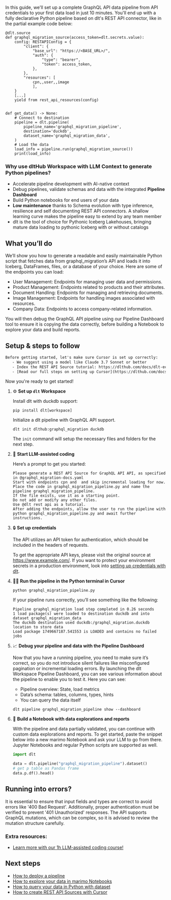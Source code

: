 In this guide, we'll set up a complete GraphQL API data pipeline from API credentials to your first data load in just 10 minutes. You'll end up with a fully declarative Python pipeline based on dlt's REST API connector, like in the partial example code below:

```python-outcome
@dlt.source
def graphql_migration_source(access_token=dlt.secrets.value):
    config: RESTAPIConfig = {
        "client": {
            "base_url": "https://<BASE_URL>/",
            "auth": {
                "type": "bearer",
                "token": access_token,
            },
        },
        "resources": [
            cpn,,user,,image
            ],
    }
    [...]
    yield from rest_api_resources(config)


def get_data() -> None:
    # Connect to destination
    pipeline = dlt.pipeline(
        pipeline_name='graphql_migration_pipeline',
        destination='duckdb',
        dataset_name='graphql_migration_data', 
    )
    # Load the data
    load_info = pipeline.run(graphql_migration_source())
    print(load_info) 
```

### Why use dltHub Workspace with LLM Context to generate Python pipelines?

- Accelerate pipeline development with AI-native context
- Debug pipelines, validate schemas and data with the integrated **Pipeline Dashboard**
- Build Python notebooks for end users of your data
- **Low maintenance** thanks to Schema evolution with type inference, resilience and self documenting REST API connectors. A shallow learning curve makes the pipeline easy to extend by any team member
- dlt is the tool of choice for Pythonic Iceberg Lakehouses, bringing mature data loading to pythonic Iceberg with or without catalogs

## What you’ll do

We’ll show you how to generate a readable and easily maintainable Python script that fetches data from graphql_migration’s API and loads it into Iceberg, DataFrames, files, or a database of your choice. Here are some of the endpoints you can load:

- User Management: Endpoints for managing user data and permissions.
- Product Management: Endpoints related to products and their attributes.
- Document Handling: Endpoints for managing and retrieving documents.
- Image Management: Endpoints for handling images associated with resources.
- Company Data: Endpoints to access company-related information.

You will then debug the GraphQL API pipeline using our Pipeline Dashboard tool to ensure it is copying the data correctly, before building a Notebook to explore your data and build reports.

## Setup & steps to follow

```default
Before getting started, let's make sure Cursor is set up correctly:
   - We suggest using a model like Claude 3.7 Sonnet or better
   - Index the REST API Source tutorial: https://dlthub.com/docs/dlt-ecosystem/verified-sources/rest_api/ and add it to context as **@dlt rest api**
   - [Read our full steps on setting up Cursor](https://dlthub.com/docs/dlt-ecosystem/llm-tooling/cursor-restapi#23-configuring-cursor-with-documentation)
```

Now you're ready to get started!

1. ⚙️ **Set up `dlt` Workspace**
    
    Install dlt with duckdb support:
    ```shell
    pip install dlt[workspace]
    ```

    Initialize a dlt pipeline with GraphQL API support.
    ```shell
    dlt init dlthub:graphql_migration duckdb
    ```

    The `init` command will setup the necessary files and folders for the next step.
    
2. 🤠 **Start LLM-assisted coding**
    
    Here’s a prompt to get you started:
    
    ```prompt
    Please generate a REST API Source for GraphQL API API, as specified in @graphql_migration-docs.yaml 
    Start with endpoints cpn and  and skip incremental loading for now. 
    Place the code in graphql_migration_pipeline.py and name the pipeline graphql_migration_pipeline. 
    If the file exists, use it as a starting point. 
    Do not add or modify any other files. 
    Use @dlt rest api as a tutorial. 
    After adding the endpoints, allow the user to run the pipeline with python graphql_migration_pipeline.py and await further instructions.
    ```

    
3. 🔒 **Set up credentials** 
    
    The API utilizes an API token for authentication, which should be included in the headers of requests.
    
    To get the appropriate API keys, please visit the original source at https://www.example.com/.
    If you want to protect your environment secrets in a production environment, look into [setting up credentials with dlt](https://dlthub.com/docs/walkthroughs/add_credentials).
    
4. 🏃‍♀️ **Run the pipeline in the Python terminal in Cursor**
    
    ```shell
    python graphql_migration_pipeline.py
    ```
    
    If your pipeline runs correctly, you’ll see something like the following:
    
    ```shell
    Pipeline graphql_migration load step completed in 0.26 seconds
    1 load package(s) were loaded to destination duckdb and into dataset graphql_migration_data
    The duckdb destination used duckdb:/graphql_migration.duckdb location to store data
    Load package 1749667187.541553 is LOADED and contains no failed jobs
    ```
    
5. 📈 **Debug your pipeline and data with the Pipeline Dashboard**

    Now that you have a running pipeline, you need to make sure it’s correct, so you do not introduce silent failures like misconfigured pagination or incremental loading errors. By launching the dlt Workspace Pipeline Dashboard, you can see various information about the pipeline to enable you to test it. Here you can see:
    - Pipeline overview: State, load metrics
    - Data’s schema: tables, columns, types, hints
    - You can query the data itself
    
    ```shell
    dlt pipeline graphql_migration_pipeline show --dashboard
    ```
    
6. 🐍 **Build a Notebook with data explorations and reports**

    With the pipeline and data partially validated, you can continue with custom data explorations and reports. To get started, paste the snippet below into a new marimo Notebook and ask your LLM to go from there. Jupyter Notebooks and regular Python scripts are supported as well.

    
    ```python
    import dlt

   data = dlt.pipeline("graphql_migration_pipeline").dataset()
   # get p table as Pandas frame
   data.p.df().head()
    ```

## Running into errors?

It is essential to ensure that input fields and types are correct to avoid errors like '400 Bad Request'. Additionally, proper authentication must be verified to prevent '401 Unauthorized' responses. The API supports GraphQL mutations, which can be complex, so it is advised to review the mutation structure carefully.

### Extra resources:

- [Learn more with our 1h LLM-assisted coding course!](https://www.youtube.com/watch?v=GGid70rnJuM)

## Next steps

- [How to deploy a pipeline](https://dlthub.com/docs/walkthroughs/deploy-a-pipeline)
- [How to explore your data in marimo Notebooks](https://dlthub.com/docs/general-usage/dataset-access/marimo)
- [How to query your data in Python with dataset](https://dlthub.com/docs/general-usage/dataset-access/dataset)
- [How to create REST API Sources with Cursor](https://dlthub.com/docs/dlt-ecosystem/llm-tooling/cursor-restapi)